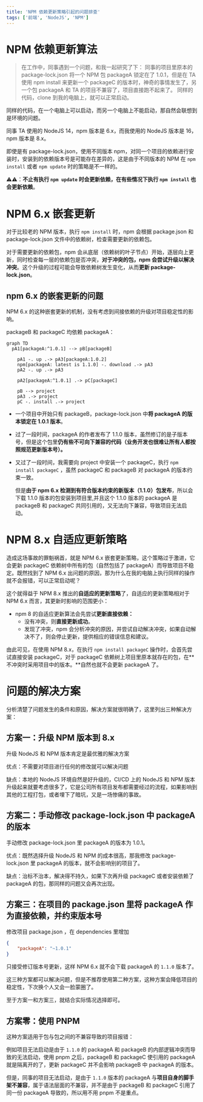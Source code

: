 ```yaml
---
title: 'NPM 依赖更新策略引起的问题排查'
tags: ['前端', 'NodeJS', 'NPM']
---
```


# NPM 依赖更新算法

> 在工作中，同事遇到一个问题，和我一起研究了下：
同事的项目里原本的 package-lock.json 将一个 NPM 包 packageA 锁定在了 1.0.1，但是在 TA 使用 npm install 来更新一个 packageC 的版本时，神奇的事情发生了，另一个包 packageA 和 TA 的项目不兼容了，项目直接跑不起来了。
同样的代码，clone 到我的电脑上，就可以正常启动。
> 

同样的代码，在一个电脑上可以启动，而另一个电脑上不能启动，那自然会联想到是环境的问题。

同事 TA 使用的 NodeJS 14，npm 版本是 6.x，而我使用的 NodeJS 版本是 16，npm 版本是 8.x。

即使是有 package-lock.json，使用不同版本 npm，对同一个项目的依赖进行安装时，安装到的依赖版本号是可能存在差异的，这是由于不同版本的 NPM 在 `npm install` 或者 `npm update` 时的策略是不一样的。

⚠️⚠️：**不止有执行 `npm update` 时会更新依赖，在有些情况下执行 `npm install` 也会更新依赖**。

# NPM 6.x 嵌套更新

对于比较老的 NPM 版本，执行 `npm install` 时，npm 会根据 package.json 和 package-lock.json 文件中的依赖树，检查需要更新的依赖包。

对于需要更新的依赖包，npm 会从底层（依赖树的叶子节点）开始，逐层向上更新，同时检查每一层的依赖包是否冲突，**对于冲突的包，npm 会尝试升级以解决冲突**。这个升级的过程可能会导致依赖树发生变化，从而**更新 package-lock.json**。

## npm 6.x 的嵌套更新的问题

NPM 6.x 的这种嵌套更新的机制，没有考虑到间接依赖的升级对项目稳定性的影响。

packageB 和 packageC 均依赖 packageA：

```mermaid
graph TD
  pA1[packageA:^1.0.1] --> pB[packageB]

	pA1 -. up .-> pA3[packageA:1.0.2]
	npm[packageA: latest is 1.1.0] -. download .-> pA3
	pA2 -. up .-> pA3

	pA2[packageA:^1.0.1] .-> pC[packageC]

	pB --> project
	pA3 .-> project
	pC -. install .-> project
```

- 一个项目中开始只有 packageB，package-lock.json 中**将 packageA 的版本锁定在 1.0.1 版本**。
- 过了一段时间，packageA 的作者发布了 1.1.0 版本，虽然修订的是子版本号，但是这个包里**仍有些不可向下兼容的代码（业务开发也很难让所有人都按照规范更新版本号）。**
- 又过了一段时间，我需要向 project 中安装一个 packageC，执行 `npm install packageC` ，虽然 packageC 和 packageB 对 packageA 的版本约束一致。
    
    但是**由于 npm 6.x 检测到有符合版本约束的新版本（1.1.0）包发布**，所以会下载 1.1.0 版本的包安装到项目里,并且这个 1.1.0 版本的 packageA 是 packageB 和 packageC 共同引用的，又无法向下兼容，导致项目无法启动。
    

# NPM 8.x 自适应更新策略

造成这场事故的罪魁祸首，就是 NPM 6.x 嵌套更新策略，这个策略过于激进，它会更新 packageC 依赖树中所有的包（自然包括了 packageA）而导致项目不稳定。既然找到了 NPM 6.x 出问题的原因，那为什么在我的电脑上执行同样的操作就不会报错，可以正常启动呢？

这个就得益于 NPM 8.x 推出的**自适应的更新策略**了，自适应的更新策略相对于 NPM 6.x 而言，其更新时影响的范围更小：

- npm 8 的自适应更新算法会先尝试**更新直接依赖：**
    - 没有冲突，则**直接更新成功**。
    - 发现了冲突，npm 会分析冲突的原因，并尝试自动解决冲突，如果自动解决不了，则会停止更新，提供相应的错误信息和建议。

由此可见，在使用 NPM 8.x，在执行 `npm install packageC` 操作时，会首先尝试直接安装 packageC，对于 packageC 依赖树上项目里原本就存在的包，在**不冲突时采用项目中的版本。**自然也就不会更新 packageA 了。

# 问题的解决方案

分析清楚了问题发生的条件和原因，解决方案就很明确了，这里列出三种解决方案：

## 方案一：升级 NPM 版本到 8.x

升级 NodeJS 和 NPM 版本肯定是最优雅的解决方案

优点：不需要对项目进行任何的修改就可以解决问题

缺点：本地的 NodeJS 环境自然是好升级的，CI/CD 上的 NodeJS 和 NPM 版本升级起来就要考虑很多了，它是公司所有项目发布都需要经过的流程，如果影响到其他的工程打包，或者埋下了暗坑，又是一场惨痛的事故。

## 方案二：手动修改 package-lock.json 中 packageA 的版本

手动修改 package-lock.json 里 packageA 的版本为 1.0.1。

优点：既然选择升级 NodeJS 和 NPM 的成本很高，那我修改 package-lock.json 里 packageA 的版本，就不会影响别的项目了。

缺点：治标不治本，解决得不持久，如果下次再升级 packageC 或者安装依赖了 packageA 的包，那同样的问题又会再次出现。

## 方案三：在项目的 package.json 里将 packageA 作为直接依赖，并约束版本号

修改项目 package.json ，在 dependencies 里增加

```json
{
	"packageA": "~1.0.1"
}
```

只接受修订版本号更新，这样 NPM 6.x 就不会下载 packageA 的 `1.1.0` 版本了。

这三种方案都可以解决问题，但是不推荐使用第二种方案，这种方案会降低项目的稳定性，下次换个人又会一脸蒙圈了。

至于方案一和方案三，就结合实际情况选择即可。

## 方案零：使用 PNPM

这种方案适用于包与包之间的不兼容导致的项目报错：

例如项目无法启动是由于 `1.1.0` 的 packageA 和 packageB 的内部逻辑冲突而导致的无法启动，使用 pnpm 之后，packageB 和 packageC 使引用的 packageA 就是隔离开的了，更新 packageC 并不会影响 packageB 中 packageA 的版本。

但是，同事的项目无法启动，是由于 `1.1.0` 版本的 packageA 与**项目自身的脚手架不兼容**，属于语法层面的不兼容，并不是由于 packageB 和 packageC 引用了同一份 packageA 导致的，所以用不用 pnpm 不是重点。
